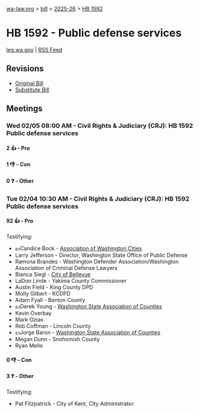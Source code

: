 [wa-law.org](/) > [bill](/bill/) > [2025-26](/bill/2025-26/) > [HB 1592](/bill/2025-26/hb/1592/)

# HB 1592 - Public defense services
[leg.wa.gov](https://app.leg.wa.gov/billsummary?BillNumber=1592&Year=2025&Initiative=false) | [RSS Feed](./rss.xml)

## Revisions
* [Original Bill](1/)
* [Substitute Bill](S/)

## Meetings
### Wed 02/05 08:00 AM - Civil Rights & Judiciary (CRJ): HB 1592 Public defense services
#### 2 👍 - Pro

#### 1 👎 - Con

#### 0 ❓ - Other

### Tue 02/04 10:30 AM - Civil Rights & Judiciary (CRJ): HB 1592 Public defense services
#### 92 👍 - Pro
Testifying:
* 💵Candice Bock - [Association of Washington Cities](/org/association_of_washington_cities/)
* Larry Jefferson - Director, Washington State Office of Public Defense
* Ramona Brandes - Washington Defender Association/Washington Association of Criminal Defense Lawyers
* Bianca Siegl - [City of Bellevue](/org/city_of_bellevue/)
* LaDon Linde - Yakima County Commissioner
* Austin Field - King County DPD
* Molly Gilbert - KCDPD
* Adam Fyall - Benton County
* 💵Derek Young - [Washington State Association of Counties](/org/washington_state_association_of_counties/)
* Kevin Overbay
* Mark Ozias
* Rob Coffman - Lincoln County
* 💵Jorge Baron - [Washington State Association of Counties](/org/washington_state_association_of_counties/)
* Megan Dunn - Snohomish County
* Ryan Mello

#### 0 👎 - Con

#### 3 ❓ - Other
Testifying:
* Pat Fitzpatrick - City of Kent, City Administrator
